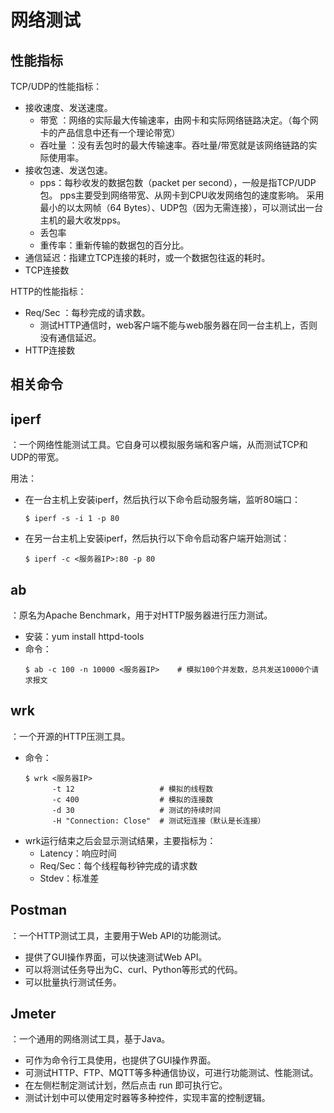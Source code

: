 # 网络测试

## 性能指标

TCP/UDP的性能指标：
- 接收速度、发送速度。
  - 带宽    ：网络的实际最大传输速率，由网卡和实际网络链路决定。（每个网卡的产品信息中还有一个理论带宽）
  - 吞吐量  ：没有丢包时的最大传输速率。吞吐量/带宽就是该网络链路的实际使用率。
- 接收包速、发送包速。
  - pps：每秒收发的数据包数（packet per second），一般是指TCP/UDP包。
pps主要受到网络带宽、从网卡到CPU收发网络包的速度影响。
采用最小的以太网帧（64 Bytes）、UDP包（因为无需连接），可以测试出一台主机的最大收发pps。
  - 丢包率
  - 重传率：重新传输的数据包的百分比。
- 通信延迟：指建立TCP连接的耗时，或一个数据包往返的耗时。
- TCP连接数

HTTP的性能指标：
- Req/Sec  ：每秒完成的请求数。
  - 测试HTTP通信时，web客户端不能与web服务器在同一台主机上，否则没有通信延迟。
- HTTP连接数

## 相关命令

## iperf

：一个网络性能测试工具。它自身可以模拟服务端和客户端，从而测试TCP和UDP的带宽。

用法：
- 在一台主机上安装iperf，然后执行以下命令启动服务端，监听80端口：
    ```shell
    $ iperf -s -i 1 -p 80
    ```
- 在另一台主机上安装iperf，然后执行以下命令启动客户端开始测试：
    ```shell
    $ iperf -c <服务器IP>:80 -p 80
    ```
 
## ab

：原名为Apache Benchmark，用于对HTTP服务器进行压力测试。
- 安装：yum install httpd-tools
- 命令：
    ```shell
    $ ab -c 100 -n 10000 <服务器IP>    # 模拟100个并发数，总共发送10000个请求报文
    ```

## wrk

：一个开源的HTTP压测工具。

- 命令：
    ```shell
    $ wrk <服务器IP>
          -t 12                   # 模拟的线程数
          -c 400                  # 模拟的连接数
          -d 30                   # 测试的持续时间
          -H "Connection: Close"  # 测试短连接（默认是长连接）
    ```
- wrk运行结束之后会显示测试结果，主要指标为：
    - Latency：响应时间
    - Req/Sec：每个线程每秒钟完成的请求数
    - Stdev：标准差

## Postman

：一个HTTP测试工具，主要用于Web API的功能测试。
- 提供了GUI操作界面，可以快速测试Web API。
- 可以将测试任务导出为C、curl、Python等形式的代码。
- 可以批量执行测试任务。

## Jmeter

：一个通用的网络测试工具，基于Java。
- 可作为命令行工具使用，也提供了GUI操作界面。
- 可测试HTTP、FTP、MQTT等多种通信协议，可进行功能测试、性能测试。
- 在左侧栏制定测试计划，然后点击 run 即可执行它。
- 测试计划中可以使用定时器等多种控件，实现丰富的控制逻辑。
